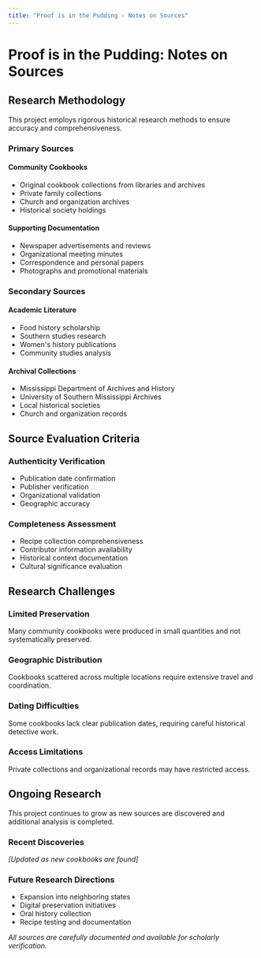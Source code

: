 ```yaml
---
title: "Proof is in the Pudding - Notes on Sources"
---
```


# Proof is in the Pudding: Notes on Sources

## Research Methodology

This project employs rigorous historical research methods to ensure accuracy and comprehensiveness.

### Primary Sources

#### Community Cookbooks
- Original cookbook collections from libraries and archives
- Private family collections
- Church and organization archives
- Historical society holdings

#### Supporting Documentation
- Newspaper advertisements and reviews
- Organizational meeting minutes
- Correspondence and personal papers
- Photographs and promotional materials

### Secondary Sources

#### Academic Literature
- Food history scholarship
- Southern studies research
- Women's history publications
- Community studies analysis

#### Archival Collections
- Mississippi Department of Archives and History
- University of Southern Mississippi Archives
- Local historical societies
- Church and organization records

## Source Evaluation Criteria

### Authenticity Verification
- Publication date confirmation
- Publisher verification
- Organizational validation
- Geographic accuracy

### Completeness Assessment
- Recipe collection comprehensiveness
- Contributor information availability
- Historical context documentation
- Cultural significance evaluation

## Research Challenges

### Limited Preservation
Many community cookbooks were produced in small quantities and not systematically preserved.

### Geographic Distribution
Cookbooks scattered across multiple locations require extensive travel and coordination.

### Dating Difficulties
Some cookbooks lack clear publication dates, requiring careful historical detective work.

### Access Limitations
Private collections and organizational records may have restricted access.

## Ongoing Research

This project continues to grow as new sources are discovered and additional analysis is completed.

### Recent Discoveries
*[Updated as new cookbooks are found]*

### Future Research Directions
- Expansion into neighboring states
- Digital preservation initiatives
- Oral history collection
- Recipe testing and documentation

*All sources are carefully documented and available for scholarly verification.*
